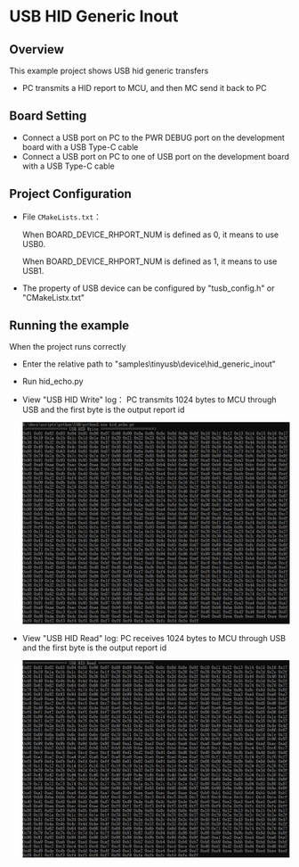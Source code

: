# USB HID Generic Inout

## Overview

This  example project shows USB hid generic transfers

- PC transmits a HID report to MCU,  and then MC send it back to PC

## Board Setting

- Connect a USB port on PC to the PWR DEBUG port on the development board with a USB Type-C cable
- Connect a USB port on PC to one of USB port on the development board with a USB Type-C cable

## Project Configuration

- File `CMakeLists.txt`：

  When BOARD_DEVICE_RHPORT_NUM is defined as 0, it means to use USB0.

  When BOARD_DEVICE_RHPORT_NUM is defined as 1, it means to use USB1.
- The property of USB device can be configured by "tusb_config.h" or "CMakeListx.txt"

## Running the example

When the project runs correctly

- Enter the relative path to "samples\tinyusb\device\hid_generic_inout"
- Run hid_echo.py
- View  "USB HID Write" log： PC transmits 1024 bytes to MCU through USB and the first byte is the output report id

  ![1646393534874.png](../../../../../../assets/sdk/samples/tinyusb/1646393534874.png)
- View "USB HID Read" log: PC receives 1024 bytes to MCU through USB and the first byte is the output report id

  ![1646393553543.png](../../../../../../assets/sdk/samples/tinyusb/1646393553543.png)
